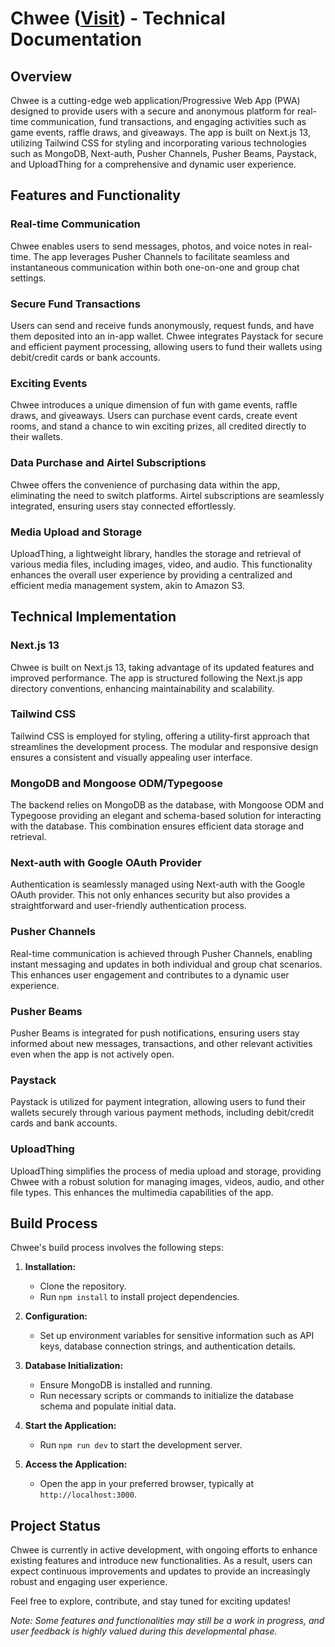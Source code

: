 # Chwee ([Visit](https://chwee.vercel.app)) - Technical Documentation

## Overview

Chwee is a cutting-edge web application/Progressive Web App (PWA) designed to provide users with a secure and anonymous platform for real-time communication, fund transactions, and engaging activities such as game events, raffle draws, and giveaways. The app is built on Next.js 13, utilizing Tailwind CSS for styling and incorporating various technologies such as MongoDB, Next-auth, Pusher Channels, Pusher Beams, Paystack, and UploadThing for a comprehensive and dynamic user experience.

## Features and Functionality

### Real-time Communication
Chwee enables users to send messages, photos, and voice notes in real-time. The app leverages Pusher Channels to facilitate seamless and instantaneous communication within both one-on-one and group chat settings.

### Secure Fund Transactions
Users can send and receive funds anonymously, request funds, and have them deposited into an in-app wallet. Chwee integrates Paystack for secure and efficient payment processing, allowing users to fund their wallets using debit/credit cards or bank accounts.

### Exciting Events
Chwee introduces a unique dimension of fun with game events, raffle draws, and giveaways. Users can purchase event cards, create event rooms, and stand a chance to win exciting prizes, all credited directly to their wallets.

### Data Purchase and Airtel Subscriptions
Chwee offers the convenience of purchasing data within the app, eliminating the need to switch platforms. Airtel subscriptions are seamlessly integrated, ensuring users stay connected effortlessly.

### Media Upload and Storage
UploadThing, a lightweight library, handles the storage and retrieval of various media files, including images, video, and audio. This functionality enhances the overall user experience by providing a centralized and efficient media management system, akin to Amazon S3.

## Technical Implementation

### Next.js 13
Chwee is built on Next.js 13, taking advantage of its updated features and improved performance. The app is structured following the Next.js app directory conventions, enhancing maintainability and scalability.

### Tailwind CSS
Tailwind CSS is employed for styling, offering a utility-first approach that streamlines the development process. The modular and responsive design ensures a consistent and visually appealing user interface.

### MongoDB and Mongoose ODM/Typegoose
The backend relies on MongoDB as the database, with Mongoose ODM and Typegoose providing an elegant and schema-based solution for interacting with the database. This combination ensures efficient data storage and retrieval.

### Next-auth with Google OAuth Provider
Authentication is seamlessly managed using Next-auth with the Google OAuth provider. This not only enhances security but also provides a straightforward and user-friendly authentication process.

### Pusher Channels
Real-time communication is achieved through Pusher Channels, enabling instant messaging and updates in both individual and group chat scenarios. This enhances user engagement and contributes to a dynamic user experience.

### Pusher Beams
Pusher Beams is integrated for push notifications, ensuring users stay informed about new messages, transactions, and other relevant activities even when the app is not actively open.

### Paystack
Paystack is utilized for payment integration, allowing users to fund their wallets securely through various payment methods, including debit/credit cards and bank accounts.

### UploadThing
UploadThing simplifies the process of media upload and storage, providing Chwee with a robust solution for managing images, videos, audio, and other file types. This enhances the multimedia capabilities of the app.

## Build Process

Chwee's build process involves the following steps:

1. **Installation:**
   - Clone the repository.
   - Run `npm install` to install project dependencies.

2. **Configuration:**
   - Set up environment variables for sensitive information such as API keys, database connection strings, and authentication details.

3. **Database Initialization:**
   - Ensure MongoDB is installed and running.
   - Run necessary scripts or commands to initialize the database schema and populate initial data.

4. **Start the Application:**
   - Run `npm run dev` to start the development server.

5. **Access the Application:**
   - Open the app in your preferred browser, typically at `http://localhost:3000`.

## Project Status

Chwee is currently in active development, with ongoing efforts to enhance existing features and introduce new functionalities. As a result, users can expect continuous improvements and updates to provide an increasingly robust and engaging user experience.

Feel free to explore, contribute, and stay tuned for exciting updates!

*Note: Some features and functionalities may still be a work in progress, and user feedback is highly valued during this developmental phase.*

